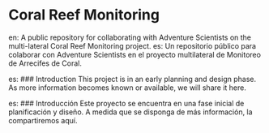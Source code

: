 # Coral Reef Monitoring
en: A public repository for collaborating with Adventure Scientists on the multi-lateral Coral Reef Monitoring project.
es: Un repositorio público para colaborar con Adventure Scientists en el proyecto multilateral de Monitoreo de Arrecifes de Coral.


es: ### Introduction
This project is in an early planning and design phase. As more information becomes known or available, we will share it here.

es: ### Introducción
Este proyecto se encuentra en una fase inicial de planificación y diseño. A medida que se disponga de más información, la compartiremos aquí.
